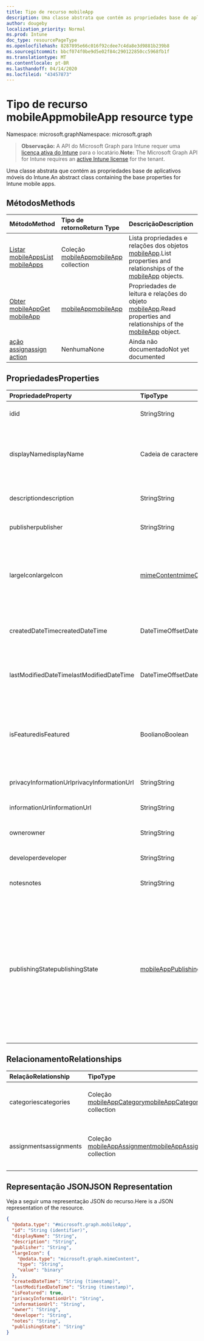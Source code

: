 ```yaml
---
title: Tipo de recurso mobileApp
description: Uma classe abstrata que contém as propriedades base de aplicativos móveis do Intune.
author: dougeby
localization_priority: Normal
ms.prod: Intune
doc_type: resourcePageType
ms.openlocfilehash: 8287895e66c016f92cdee7c4da8e3d9881b239b8
ms.sourcegitcommit: bbcf074f0be9d5e02f84c290122850cc5968fb1f
ms.translationtype: MT
ms.contentlocale: pt-BR
ms.lasthandoff: 04/14/2020
ms.locfileid: "43457873"
---
```

# <a name="mobileapp-resource-type"></a><span data-ttu-id="7612c-103">Tipo de recurso mobileApp</span><span class="sxs-lookup"><span data-stu-id="7612c-103">mobileApp resource type</span></span>

<span data-ttu-id="7612c-104">Namespace: microsoft.graph</span><span class="sxs-lookup"><span data-stu-id="7612c-104">Namespace: microsoft.graph</span></span>

> <span data-ttu-id="7612c-105">**Observação:** A API do Microsoft Graph para Intune requer uma [licença ativa do Intune](https://go.microsoft.com/fwlink/?linkid=839381) para o locatário.</span><span class="sxs-lookup"><span data-stu-id="7612c-105">**Note:** The Microsoft Graph API for Intune requires an [active Intune license](https://go.microsoft.com/fwlink/?linkid=839381) for the tenant.</span></span>

<span data-ttu-id="7612c-106">Uma classe abstrata que contém as propriedades base de aplicativos móveis do Intune.</span><span class="sxs-lookup"><span data-stu-id="7612c-106">An abstract class containing the base properties for Intune mobile apps.</span></span>

## <a name="methods"></a><span data-ttu-id="7612c-107">Métodos</span><span class="sxs-lookup"><span data-stu-id="7612c-107">Methods</span></span>
|<span data-ttu-id="7612c-108">Método</span><span class="sxs-lookup"><span data-stu-id="7612c-108">Method</span></span>|<span data-ttu-id="7612c-109">Tipo de retorno</span><span class="sxs-lookup"><span data-stu-id="7612c-109">Return Type</span></span>|<span data-ttu-id="7612c-110">Descrição</span><span class="sxs-lookup"><span data-stu-id="7612c-110">Description</span></span>|
|:---|:---|:---|
|[<span data-ttu-id="7612c-111">Listar mobileApps</span><span class="sxs-lookup"><span data-stu-id="7612c-111">List mobileApps</span></span>](../api/intune-apps-mobileapp-list.md)|<span data-ttu-id="7612c-112">Coleção [mobileApp](../resources/intune-apps-mobileapp.md)</span><span class="sxs-lookup"><span data-stu-id="7612c-112">[mobileApp](../resources/intune-apps-mobileapp.md) collection</span></span>|<span data-ttu-id="7612c-113">Lista propriedades e relações dos objetos [mobileApp](../resources/intune-apps-mobileapp.md).</span><span class="sxs-lookup"><span data-stu-id="7612c-113">List properties and relationships of the [mobileApp](../resources/intune-apps-mobileapp.md) objects.</span></span>|
|[<span data-ttu-id="7612c-114">Obter mobileApp</span><span class="sxs-lookup"><span data-stu-id="7612c-114">Get mobileApp</span></span>](../api/intune-apps-mobileapp-get.md)|[<span data-ttu-id="7612c-115">mobileApp</span><span class="sxs-lookup"><span data-stu-id="7612c-115">mobileApp</span></span>](../resources/intune-apps-mobileapp.md)|<span data-ttu-id="7612c-116">Propriedades de leitura e relações do objeto [mobileApp](../resources/intune-apps-mobileapp.md).</span><span class="sxs-lookup"><span data-stu-id="7612c-116">Read properties and relationships of the [mobileApp](../resources/intune-apps-mobileapp.md) object.</span></span>|
|[<span data-ttu-id="7612c-117">ação assign</span><span class="sxs-lookup"><span data-stu-id="7612c-117">assign action</span></span>](../api/intune-apps-mobileapp-assign.md)|<span data-ttu-id="7612c-118">Nenhuma</span><span class="sxs-lookup"><span data-stu-id="7612c-118">None</span></span>|<span data-ttu-id="7612c-119">Ainda não documentado</span><span class="sxs-lookup"><span data-stu-id="7612c-119">Not yet documented</span></span>|

## <a name="properties"></a><span data-ttu-id="7612c-120">Propriedades</span><span class="sxs-lookup"><span data-stu-id="7612c-120">Properties</span></span>
|<span data-ttu-id="7612c-121">Propriedade</span><span class="sxs-lookup"><span data-stu-id="7612c-121">Property</span></span>|<span data-ttu-id="7612c-122">Tipo</span><span class="sxs-lookup"><span data-stu-id="7612c-122">Type</span></span>|<span data-ttu-id="7612c-123">Descrição</span><span class="sxs-lookup"><span data-stu-id="7612c-123">Description</span></span>|
|:---|:---|:---|
|<span data-ttu-id="7612c-124">id</span><span class="sxs-lookup"><span data-stu-id="7612c-124">id</span></span>|<span data-ttu-id="7612c-125">String</span><span class="sxs-lookup"><span data-stu-id="7612c-125">String</span></span>|<span data-ttu-id="7612c-126">Chave da entidade.</span><span class="sxs-lookup"><span data-stu-id="7612c-126">Key of the entity.</span></span>|
|<span data-ttu-id="7612c-127">displayName</span><span class="sxs-lookup"><span data-stu-id="7612c-127">displayName</span></span>|<span data-ttu-id="7612c-128">Cadeia de caracteres</span><span class="sxs-lookup"><span data-stu-id="7612c-128">String</span></span>|<span data-ttu-id="7612c-129">O título do aplicativo importado ou definido pelo administrador.</span><span class="sxs-lookup"><span data-stu-id="7612c-129">The admin provided or imported title of the app.</span></span>|
|<span data-ttu-id="7612c-130">description</span><span class="sxs-lookup"><span data-stu-id="7612c-130">description</span></span>|<span data-ttu-id="7612c-131">String</span><span class="sxs-lookup"><span data-stu-id="7612c-131">String</span></span>|<span data-ttu-id="7612c-132">A descrição do aplicativo.</span><span class="sxs-lookup"><span data-stu-id="7612c-132">The description of the app.</span></span>|
|<span data-ttu-id="7612c-133">publisher</span><span class="sxs-lookup"><span data-stu-id="7612c-133">publisher</span></span>|<span data-ttu-id="7612c-134">String</span><span class="sxs-lookup"><span data-stu-id="7612c-134">String</span></span>|<span data-ttu-id="7612c-135">O publicador do aplicativo.</span><span class="sxs-lookup"><span data-stu-id="7612c-135">The publisher of the app.</span></span>|
|<span data-ttu-id="7612c-136">largeIcon</span><span class="sxs-lookup"><span data-stu-id="7612c-136">largeIcon</span></span>|[<span data-ttu-id="7612c-137">mimeContent</span><span class="sxs-lookup"><span data-stu-id="7612c-137">mimeContent</span></span>](../resources/intune-shared-mimecontent.md)|<span data-ttu-id="7612c-138">O ícone grande, a ser exibido nos detalhes do aplicativo e usado para o carregamento do ícone.</span><span class="sxs-lookup"><span data-stu-id="7612c-138">The large icon, to be displayed in the app details and used for upload of the icon.</span></span>|
|<span data-ttu-id="7612c-139">createdDateTime</span><span class="sxs-lookup"><span data-stu-id="7612c-139">createdDateTime</span></span>|<span data-ttu-id="7612c-140">DateTimeOffset</span><span class="sxs-lookup"><span data-stu-id="7612c-140">DateTimeOffset</span></span>|<span data-ttu-id="7612c-141">A data e a hora da criação do aplicativo.</span><span class="sxs-lookup"><span data-stu-id="7612c-141">The date and time the app was created.</span></span>|
|<span data-ttu-id="7612c-142">lastModifiedDateTime</span><span class="sxs-lookup"><span data-stu-id="7612c-142">lastModifiedDateTime</span></span>|<span data-ttu-id="7612c-143">DateTimeOffset</span><span class="sxs-lookup"><span data-stu-id="7612c-143">DateTimeOffset</span></span>|<span data-ttu-id="7612c-144">A data e a hora que o aplicativo foi modificado pela última vez.</span><span class="sxs-lookup"><span data-stu-id="7612c-144">The date and time the app was last modified.</span></span>|
|<span data-ttu-id="7612c-145">isFeatured</span><span class="sxs-lookup"><span data-stu-id="7612c-145">isFeatured</span></span>|<span data-ttu-id="7612c-146">Booliano</span><span class="sxs-lookup"><span data-stu-id="7612c-146">Boolean</span></span>|<span data-ttu-id="7612c-147">O valor que indica se o aplicativo está marcado como em destaque pelo administrador.</span><span class="sxs-lookup"><span data-stu-id="7612c-147">The value indicating whether the app is marked as featured by the admin.</span></span>|
|<span data-ttu-id="7612c-148">privacyInformationUrl</span><span class="sxs-lookup"><span data-stu-id="7612c-148">privacyInformationUrl</span></span>|<span data-ttu-id="7612c-149">String</span><span class="sxs-lookup"><span data-stu-id="7612c-149">String</span></span>|<span data-ttu-id="7612c-150">A URL da declaração de privacidade.</span><span class="sxs-lookup"><span data-stu-id="7612c-150">The privacy statement Url.</span></span>|
|<span data-ttu-id="7612c-151">informationUrl</span><span class="sxs-lookup"><span data-stu-id="7612c-151">informationUrl</span></span>|<span data-ttu-id="7612c-152">String</span><span class="sxs-lookup"><span data-stu-id="7612c-152">String</span></span>|<span data-ttu-id="7612c-153">A URL de informações adicionais.</span><span class="sxs-lookup"><span data-stu-id="7612c-153">The more information Url.</span></span>|
|<span data-ttu-id="7612c-154">owner</span><span class="sxs-lookup"><span data-stu-id="7612c-154">owner</span></span>|<span data-ttu-id="7612c-155">String</span><span class="sxs-lookup"><span data-stu-id="7612c-155">String</span></span>|<span data-ttu-id="7612c-156">O proprietário do conteúdo.</span><span class="sxs-lookup"><span data-stu-id="7612c-156">The owner of the app.</span></span>|
|<span data-ttu-id="7612c-157">developer</span><span class="sxs-lookup"><span data-stu-id="7612c-157">developer</span></span>|<span data-ttu-id="7612c-158">String</span><span class="sxs-lookup"><span data-stu-id="7612c-158">String</span></span>|<span data-ttu-id="7612c-159">O desenvolvedor do aplicativo.</span><span class="sxs-lookup"><span data-stu-id="7612c-159">The developer of the app.</span></span>|
|<span data-ttu-id="7612c-160">notes</span><span class="sxs-lookup"><span data-stu-id="7612c-160">notes</span></span>|<span data-ttu-id="7612c-161">String</span><span class="sxs-lookup"><span data-stu-id="7612c-161">String</span></span>|<span data-ttu-id="7612c-162">Anotações para o aplicativo.</span><span class="sxs-lookup"><span data-stu-id="7612c-162">Notes for the app.</span></span>|
|<span data-ttu-id="7612c-163">publishingState</span><span class="sxs-lookup"><span data-stu-id="7612c-163">publishingState</span></span>|[<span data-ttu-id="7612c-164">mobileAppPublishingState</span><span class="sxs-lookup"><span data-stu-id="7612c-164">mobileAppPublishingState</span></span>](../resources/intune-apps-mobileapppublishingstate.md)|<span data-ttu-id="7612c-165">O estado de publicação do aplicativo.</span><span class="sxs-lookup"><span data-stu-id="7612c-165">The publishing state for the app.</span></span> <span data-ttu-id="7612c-166">O aplicativo não pode ser assinado, a menos que ele seja publicado.</span><span class="sxs-lookup"><span data-stu-id="7612c-166">The app cannot be assigned unless the app is published.</span></span> <span data-ttu-id="7612c-167">Os valores possíveis são: `notPublished`, `processing`, `published`.</span><span class="sxs-lookup"><span data-stu-id="7612c-167">Possible values are: `notPublished`, `processing`, `published`.</span></span>|

## <a name="relationships"></a><span data-ttu-id="7612c-168">Relacionamento</span><span class="sxs-lookup"><span data-stu-id="7612c-168">Relationships</span></span>
|<span data-ttu-id="7612c-169">Relação</span><span class="sxs-lookup"><span data-stu-id="7612c-169">Relationship</span></span>|<span data-ttu-id="7612c-170">Tipo</span><span class="sxs-lookup"><span data-stu-id="7612c-170">Type</span></span>|<span data-ttu-id="7612c-171">Descrição</span><span class="sxs-lookup"><span data-stu-id="7612c-171">Description</span></span>|
|:---|:---|:---|
|<span data-ttu-id="7612c-172">categories</span><span class="sxs-lookup"><span data-stu-id="7612c-172">categories</span></span>|<span data-ttu-id="7612c-173">Coleção [mobileAppCategory](../resources/intune-apps-mobileappcategory.md)</span><span class="sxs-lookup"><span data-stu-id="7612c-173">[mobileAppCategory](../resources/intune-apps-mobileappcategory.md) collection</span></span>|<span data-ttu-id="7612c-174">A lista de categorias para este aplicativo.</span><span class="sxs-lookup"><span data-stu-id="7612c-174">The list of categories for this app.</span></span>|
|<span data-ttu-id="7612c-175">assignments</span><span class="sxs-lookup"><span data-stu-id="7612c-175">assignments</span></span>|<span data-ttu-id="7612c-176">Coleção [mobileAppAssignment](../resources/intune-apps-mobileappassignment.md)</span><span class="sxs-lookup"><span data-stu-id="7612c-176">[mobileAppAssignment](../resources/intune-apps-mobileappassignment.md) collection</span></span>|<span data-ttu-id="7612c-177">A lista de atribuições de grupo para esse aplicativo móvel.</span><span class="sxs-lookup"><span data-stu-id="7612c-177">The list of group assignments for this mobile app.</span></span>|

## <a name="json-representation"></a><span data-ttu-id="7612c-178">Representação JSON</span><span class="sxs-lookup"><span data-stu-id="7612c-178">JSON Representation</span></span>
<span data-ttu-id="7612c-179">Veja a seguir uma representação JSON do recurso.</span><span class="sxs-lookup"><span data-stu-id="7612c-179">Here is a JSON representation of the resource.</span></span>
<!-- {
  "blockType": "resource",
  "keyProperty": "id",
  "@odata.type": "microsoft.graph.mobileApp"
}
-->
``` json
{
  "@odata.type": "#microsoft.graph.mobileApp",
  "id": "String (identifier)",
  "displayName": "String",
  "description": "String",
  "publisher": "String",
  "largeIcon": {
    "@odata.type": "microsoft.graph.mimeContent",
    "type": "String",
    "value": "binary"
  },
  "createdDateTime": "String (timestamp)",
  "lastModifiedDateTime": "String (timestamp)",
  "isFeatured": true,
  "privacyInformationUrl": "String",
  "informationUrl": "String",
  "owner": "String",
  "developer": "String",
  "notes": "String",
  "publishingState": "String"
}
```







